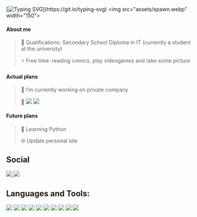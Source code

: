 [![Typing SVG](https://readme-typing-svg.herokuapp.com?color=ad172b&size=19&multiline=true&width=900&lines=Welcome+To+My+Profile!)](https://git.io/typing-svg)
<img src="assets/spawn.webp" width="150">

#### About me
>📒 Qualifications: Secondary School Diploma in IT (currently a student at the university)
> 
>⚡ Free time: reading comics, play videogames and take some picture 

#### Actual plans
> 🔭 I’m currently working on private company 
> 
> 🌱 ![](https://progress-bar.dev/60?title=Laravel) ![](https://progress-bar.dev/50?title=BootstrapVue)

#### Future plans
> 🐍 Learning Python
> 
> 🌐 Update personal site

## Social
<a href="https://www.instagram.com/mlotito/" target="blank" >
  <img src="https://img.shields.io/badge/instagram-F77737?style=for-the-badge&logo=instagram&logoColor=white" />
</a>
<a href="https://twitter.com/BitTheCat" target="blank" >
  <img src="https://img.shields.io/badge/twitter-1D9BF0?style=for-the-badge&logo=twitter&logoColor=white" />
</a>

## Languages and Tools:
![](https://img.shields.io/badge/php-B0B3D6?style=for-the-badge&logo=php&logoColor=black)
![](https://img.shields.io/badge/phpstorm-430098?style=for-the-badge&logo=phpstorm&logoColor=white)
![](https://img.shields.io/badge/HTML5-E34F26?style=for-the-badge&logo=html5&logoColor=white)
![](https://img.shields.io/badge/js-F7DF1E?style=for-the-badge&logo=javascript&logoColor=black)
![](https://img.shields.io/badge/CSS3-1572B6?style=for-the-badge&logo=css3&logoColor=white)
![](https://img.shields.io/badge/GitHub-100000?style=for-the-badge&logo=github&logoColor=white)
![](https://img.shields.io/badge/Git-F05032?style=for-the-badge&logo=git&logoColor=white)
![](https://img.shields.io/badge/Node.js-339933?style=for-the-badge&logo=nodedotjs&logoColor=white)
![](https://img.shields.io/badge/npm-CB3837?style=for-the-badge&logo=npm&logoColor=white)
![](https://img.shields.io/badge/cypress-black?style=for-the-badge&logo=cypress&logoColor=white)
